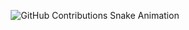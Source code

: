 <p align="center">
  <img src="https://raw.githubusercontent.com/kieugiathinh/kieugiathinh-snake/main/dist/github-snake.gif" alt="GitHub Contributions Snake Animation">
</p>
